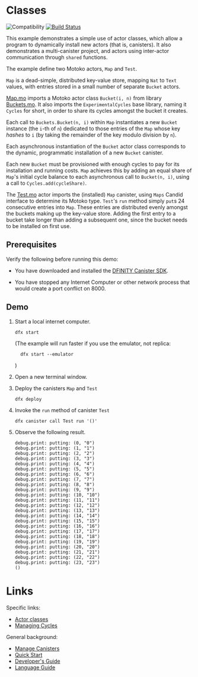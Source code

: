 # Classes

![Compatibility](https://img.shields.io/badge/compatibility-0.7.0-blue)
[![Build Status](https://github.com/dfinity/examples/workflows/motoko-echo-example/badge.svg)](https://github.com/dfinity/examples/actions?query=workflow%3Amotoko-echo-example)

This example demonstrates a simple use of actor classes, which allow a program to dynamically install new actors (that is, canisters). It also demonstrates a multi-canister project, and actors using inter-actor communication through `shared` functions.

The example define two Motoko actors, `Map` and `Test`.

`Map` is a dead-simple, distributed key-value store, mapping `Nat` to `Text` values, with entries stored in a small number of separate `Bucket` actors.

[Map.mo](./src/map/Map.mo) imports a Motoko actor class `Bucket(i, n)`
from library [Buckets.mo](./src/map/Buckets.mo).
It also imports the `ExperimentalCycles` base library, naming it `Cycles` for short, in order to share its cycles amongst the bucket it creates.

Each call to `Buckets.Bucket(n, i)` within `Map` instantiates a new `Bucket` instance (the `i`-th of `n`) dedicated to those entries of the `Map` whose key _hashes_ to `i` (by taking the remainder of the key modulo division by `n`).

Each asynchronous instantiation of the `Bucket` actor class corresponds to the dynamic, programmatic installation of a new `Bucket` canister.

Each new `Bucket` must be provisioned with enough cycles to pay for its installation and running costs.
`Map` achieves this by adding an equal share of `Map`'s initial cycle balance to each asynchronous call to `Bucket(n, i)`, using a call to `Cycles.add(cycleShare)`.

The [Test.mo](./src/test/Test.mo) actor imports the (installed) `Map` canister, using `Maps` Candid interface to determine its Motoko type.
`Test`'s `run` method simply `put`s 24 consecutive entries into `Map`. These entries are distributed evenly amongst the buckets making up the key-value store. Adding the first entry to a bucket take longer than adding a subsequent one, since the bucket needs to be installed on first use.

## Prerequisites

Verify the following before running this demo:

*  You have downloaded and installed the [DFINITY Canister
   SDK](https://sdk.dfinity.org).

*  You have stopped any Internet Computer or other network process that would
   create a port conflict on 8000.

## Demo

1. Start a local internet computer.

   ```text
   dfx start
   ```

   (The example will run faster if you use the emulator, not replica:
   ```
     dfx start --emulator
   ```
   )

2. Open a new terminal window.

3. Deploy the canisters `Map` and `Test`

   ```text
   dfx deploy
   ```

4. Invoke the `run` method of canister `Test`

   ```text
   dfx canister call Test run '()'
   ```

5. Observe the following result.

   ```text
   debug.print: putting: (0, "0")
   debug.print: putting: (1, "1")
   debug.print: putting: (2, "2")
   debug.print: putting: (3, "3")
   debug.print: putting: (4, "4")
   debug.print: putting: (5, "5")
   debug.print: putting: (6, "6")
   debug.print: putting: (7, "7")
   debug.print: putting: (8, "8")
   debug.print: putting: (9, "9")
   debug.print: putting: (10, "10")
   debug.print: putting: (11, "11")
   debug.print: putting: (12, "12")
   debug.print: putting: (13, "13")
   debug.print: putting: (14, "14")
   debug.print: putting: (15, "15")
   debug.print: putting: (16, "16")
   debug.print: putting: (17, "17")
   debug.print: putting: (18, "18")
   debug.print: putting: (19, "19")
   debug.print: putting: (20, "20")
   debug.print: putting: (21, "21")
   debug.print: putting: (22, "22")
   debug.print: putting: (23, "23")
   ()
   ```

# Links

Specific links:

- [Actor classes](https://sdk.dfinity.org/docs/language-guide/actor-classes.html)
- [Managing Cycles](https://sdk.dfinity.org/docs/language-guide/cycles.html)

General background:

- [Manage Canisters](https://sdk.dfinity.org/docs/developers-guide/working-with-canisters.html)
- [Quick Start](https://sdk.dfinity.org/developers-guide/quickstart.html)
- [Developer's Guide](https://sdk.dfinity.org/developers-guide)
- [Language Guide](https://sdk.dfinity.org/language-guide)
